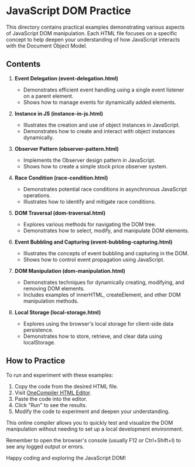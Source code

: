 # JavaScript DOM Practice

This directory contains practical examples demonstrating various aspects of JavaScript DOM manipulation. Each HTML file focuses on a specific concept to help deepen your understanding of how JavaScript interacts with the Document Object Model.

## Contents

1. **Event Delegation (event-delegation.html)**

   - Demonstrates efficient event handling using a single event listener on a parent element.
   - Shows how to manage events for dynamically added elements.

2. **Instance in JS (instance-in-js.html)**

   - Illustrates the creation and use of object instances in JavaScript.
   - Demonstrates how to create and interact with object instances dynamically.

3. **Observer Pattern (observer-pattern.html)**

   - Implements the Observer design pattern in JavaScript.
   - Shows how to create a simple stock price observer system.

4. **Race Condition (race-condition.html)**

   - Demonstrates potential race conditions in asynchronous JavaScript operations.
   - Illustrates how to identify and mitigate race conditions.

5. **DOM Traversal (dom-traversal.html)**

   - Explores various methods for navigating the DOM tree.
   - Demonstrates how to select, modify, and manipulate DOM elements.

6. **Event Bubbling and Capturing (event-bubbling-capturing.html)**

   - Illustrates the concepts of event bubbling and capturing in the DOM.
   - Shows how to control event propagation using JavaScript.

7. **DOM Manipulation (dom-manipulation.html)**

   - Demonstrates techniques for dynamically creating, modifying, and removing DOM elements.
   - Includes examples of innerHTML, createElement, and other DOM manipulation methods.

8. **Local Storage (local-storage.html)**
   - Explores using the browser's local storage for client-side data persistence.
   - Demonstrates how to store, retrieve, and clear data using localStorage.

## How to Practice

To run and experiment with these examples:

1. Copy the code from the desired HTML file.
2. Visit [OneCompiler HTML Editor](https://onecompiler.com/html).
3. Paste the code into the editor.
4. Click "Run" to see the results.
5. Modify the code to experiment and deepen your understanding.

This online compiler allows you to quickly test and visualize the DOM manipulation without needing to set up a local development environment.

Remember to open the browser's console (usually F12 or Ctrl+Shift+I) to see any logged output or errors.

Happy coding and exploring the JavaScript DOM!
